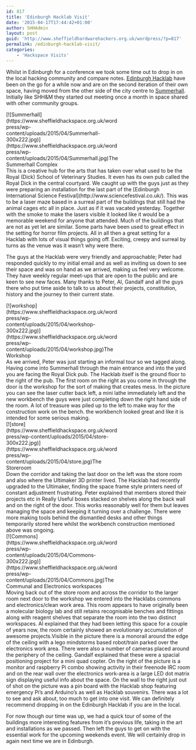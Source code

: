```yaml
---
id: 817
title: 'Edinburgh Hacklab Visit'
date: '2015-04-17T17:44:42+01:00'
author: SHHAdmin
layout: post
guid: 'http://www.sheffieldhardwarehackers.org.uk/wordpress/?p=817'
permalink: /edinburgh-hacklab-visit/
categories:
    - 'Hackspace Visits'
---
```


Whilst in Edinburgh for a conference we took some time out to drop in on the local hacking community and compare notes. [Edinburgh Hacklab](http://edinburghhacklab.com/) have been on the go for a while now and are on the second iteration of their own space, having moved from the other side of the city centre to [Summerhall](http://www.summerhall.co.uk/). Initially like SHH&amp;M they started out meeting once a month in space shared with other community groups.

<div class="wp-caption alignleft" id="attachment_820" style="width: 310px">[![Summerhall](https://www.sheffieldhackspace.org.uk/wordpress/wp-content/uploads/2015/04/Summerhall-300x222.jpg)](https://www.sheffieldhackspace.org.uk/wordpress/wp-content/uploads/2015/04/Summerhall.jpg)The Summerhall Complex

</div>This is a creative hub for the arts that has taken over what used to be the Royal (Dick) School of Veterinary Studies. It even has its own pub called the Royal Dick in the central courtyard. We caught up with the guys just as they were preparing an installation for the last part of the [Edinburgh International Science Festival](http://www.sciencefestival.co.uk/). This was to be a laser maze based in a surreal part of the buildings that still had the animal cages etc all in place. Just as if it was vacated yesterday. Together with the smoke to make the lasers visible it looked like it would be a memorable weekend for anyone that attended. Much of the buildings that are not as yet let are similar. Some parts have been used to great effect in the setting for horror film projects. All in all then a great setting for a Hacklab with lots of visual things going off. Exciting, creepy and surreal by turns as the venue was it wasn’t why were there.

The guys at the Hacklab were very friendly and approachable; Peter had responded quickly to my initial email and as well as inviting us down to see their space and was on hand as we arrived, making us feel very welcome. They have weekly regular meet-ups that are open to the public and are keen to see new faces. Many thanks to Peter, Al, Gandalf and all the guys there who put time aside to talk to us about their projects, constitution, history and the journey to their current state.

<div class="wp-caption alignright" id="attachment_821" style="width: 310px">[![workshop](https://www.sheffieldhackspace.org.uk/wordpress/wp-content/uploads/2015/04/workshop-300x222.jpg)](https://www.sheffieldhackspace.org.uk/wordpress/wp-content/uploads/2015/04/workshop.jpg)The Workshop

</div>As we arrived, Peter was just starting an informal tour so we tagged along. Having come into Summerhall through the main entrance and into the yard you are facing the Royal Dick pub. The Hacklab itself is the ground floor to the right of the pub. The first room on the right as you come in through the door is the workshop for the sort of making that creates mess. In the picture you can see the laser cutter back left, a mini lathe immediately left and the new workbench the guys were just completing down the right hand side of the room. A lot of treasure was piled up to the left to make way for the construction work on the bench. the workbench looked great and like it is intended for some serious making.

<div class="wp-caption alignleft" id="attachment_819" style="width: 310px">[![store](https://www.sheffieldhackspace.org.uk/wordpress/wp-content/uploads/2015/04/store-300x222.jpg)](https://www.sheffieldhackspace.org.uk/wordpress/wp-content/uploads/2015/04/store.jpg)The Storeroom

</div>Down the corridor and taking the last door on the left was the store room and also where the Ultimaker 3D printer lived. The Hacklab had recently upgraded to the Ultimaker, finding the space frame style printers need of constant adjustment frustrating. Peter explained that members stored their projects etc in Really Useful boxes stacked on shelves along the back wall and on the right of the door. This works reasonably well for them but leaves managing the space and keeping it turning over a challenge. There were more making tools behind the dismantled desks and other things temporarily stored here whilst the workbench construction mentioned above was ongoing.

<div class="wp-caption alignright" id="attachment_818" style="width: 310px">[![Commons](https://www.sheffieldhackspace.org.uk/wordpress/wp-content/uploads/2015/04/Commons-300x222.jpg)](https://www.sheffieldhackspace.org.uk/wordpress/wp-content/uploads/2015/04/Commons.jpg)The Communal and Electronics workspaces

</div>Moving back out of the store room and across the corridor to the larger room next door to the workshop we entered into the Hacklabs commons and electronics/clean work area. This room appears to have originally been a molecular biology lab and still retains recognisable benches and fittings along with reagent shelves that separate the room into the two distinct workspaces. Al explained that they had been letting this space for a couple of years now, the room certainly showed an evolutionary accumulation of awesome projects.Visible in the picture there is a monorail around the edge of the ceiling with a lego mindstorms based robot/train parked over the electronics work area. There were also a number of cameras placed around the periphery of the ceiling. Gandalf explained that these were a spacial positioning project for a mini quad copter. On the right of the picture is a monitor and raspberry Pi combo showing activity in their freenode IRC room and on the rear wall over the electronics work-area is a large LED dot matrix sign displaying useful info about the space. On the wall to the right just out of shot on the picture was a pin board with the Hacklab shop featuring emergency Pi’s and Arduino’s as well as Hacklab souvenirs. There was a lot to see and ask about, too much to get into one visit. We can definitely recommend dropping in on the Edinburgh Hacklab if you are in the local.

For now though our time was up, we had a quick tour of some of the buildings more interesting features from it’s previous life, taking in the art and installations as we passed. Then left the guys to get on with the essential work for the upcoming weekends event. We will certainly drop in again next time we are in Edinburgh.
<!--- path/to this posts images is ![]({{ site.baseurl }}/assets/blog/2015-04-17-edinburgh-hacklab-visit/ --->